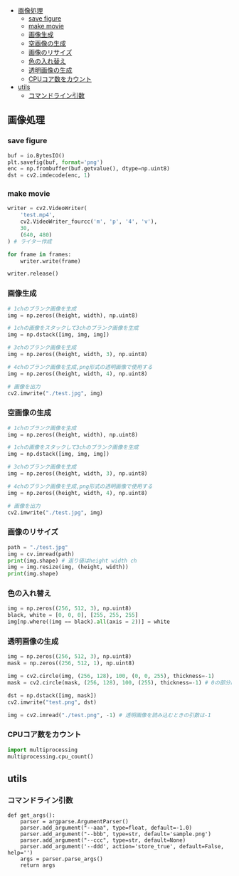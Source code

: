 - [画像処理](#画像処理)
  - [save figure](#save-figure)
  - [make movie](#make-movie)
  - [画像生成](#画像生成)
  - [空画像の生成](#空画像の生成)
  - [画像のリサイズ](#画像のリサイズ)
  - [色の入れ替え](#色の入れ替え)
  - [透明画像の生成](#透明画像の生成)
  - [CPUコア数をカウント](#cpuコア数をカウント)
- [utils](#utils)
  - [コマンドライン引数](#コマンドライン引数)

## 画像処理

### save figure

```python
buf = io.BytesIO()
plt.savefig(buf, format='png')
enc = np.frombuffer(buf.getvalue(), dtype=np.uint8)
dst = cv2.imdecode(enc, 1)
```

### make movie

```python
writer = cv2.VideoWriter(
    'test.mp4',
    cv2.VideoWriter_fourcc('m', 'p', '4', 'v'),
    30, 
    (640, 480)
) # ライター作成

for frame in frames:
    writer.write(frame)

writer.release()
```

### 画像生成

```python
# 1chのブランク画像を生成
img = np.zeros((height, width), np.uint8)

# 1chの画像をスタックして3chのブランク画像を生成
img = np.dstack([img, img, img])

# 3chのブランク画像を生成
img = np.zeros((height, width, 3), np.uint8)

# 4chのブランク画像を生成,png形式の透明画像で使用する
img = np.zeros((height, width, 4), np.uint8)

# 画像を出力
cv2.imwrite("./test.jpg", img)
```

### 空画像の生成 

```python
# 1chのブランク画像を生成
img = np.zeros((height, width), np.uint8)

# 1chの画像をスタックして3chのブランク画像を生成
img = np.dstack([img, img, img])

# 3chのブランク画像を生成
img = np.zeros((height, width, 3), np.uint8)

# 4chのブランク画像を生成,png形式の透明画像で使用する
img = np.zeros((height, width, 4), np.uint8)

# 画像を出力
cv2.imwrite("./test.jpg", img)
```

### 画像のリサイズ

```python
path = "./test.jpg"
img = cv.imread(path)
print(img.shape) # 返り値はheight width ch
img = img.resize(img, (height, width))
print(img.shape)
```

### 色の入れ替え

```python
img = np.zeros((256, 512, 3), np.uint8)
black, white = [0, 0, 0], [255, 255, 255]
img[np.where((img == black).all(axis = 2))] = white
```

### 透明画像の生成

```python
img = np.zeros((256, 512, 3), np.uint8)
mask = np.zeros((256, 512, 1), np.uint8)

img = cv2.circle(img, (256, 128), 100, (0, 0, 255), thickness=-1)
mask = cv2.circle(mask, (256, 128), 100, (255), thickness=-1) # 0の部分は透明となる

dst = np.dstack([img, mask])
cv2.imwrite("test.png", dst)

img = cv2.imread("./test.png", -1) # 透明画像を読み込むときの引数は-1
```

### CPUコア数をカウント

```python
import multiprocessing
multiprocessing.cpu_count()
```

## utils

### コマンドライン引数

```pyhton
def get_args():
    parser = argparse.ArgumentParser()
    parser.add_argument("--aaa", type=float, default=-1.0)
    parser.add_argument("--bbb", type=str, default='sample.png')
    parser.add_argument("--ccc", type=str, default=None)
    parser.add_argument('--ddd', action='store_true', default=False, help='')
    args = parser.parse_args()
    return args
```
